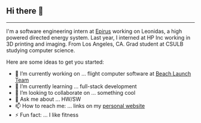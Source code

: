 
## Hi there 👋
---

I'm a software engineering intern at [Epirus](https://www.epirusinc.com) working on Leonidas, a high powered directed energy system. Last year, I interned at HP Inc working in 3D printing and imaging. From Los Angeles, CA. Grad student at CSULB studying computer science. 


Here are some ideas to get you started:

- 🔭 I’m currently working on ... flight computer software at [Beach Launch Team](https://github.com/Beach-Launch-Team-CSULB)
- 🌱 I’m currently learning ... full-stack development
- 👯 I’m looking to collaborate on ... something cool
- 💬 Ask me about ... HW/SW
- 📫 How to reach me: ... links on my [personal website](https://jonicmecija.github.io)
- ⚡ Fun fact: ... I like fitness


